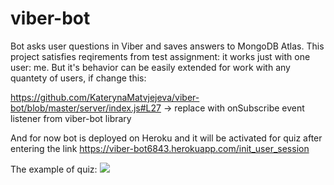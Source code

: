 # viber-bot

Bot asks user questions in Viber and saves answers to MongoDB Atlas. This project satisfies reqirements from test assignment:
it works just with one user: me. But it's behavior can be easily extended for work with any quantety of users, if change this:

https://github.com/KaterynaMatvjejeva/viber-bot/blob/master/server/index.js#L27 -> replace with onSubscribe event listener from viber-bot library

And for now bot is deployed on Heroku and it will be activated for quiz after entering the link https://viber-bot6843.herokuapp.com/init_user_session

The example of quiz:
![](video_2020-04-16_15-44-58.gif)
